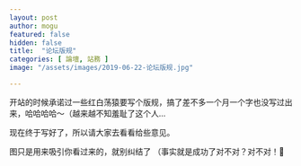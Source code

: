 ```yaml
---
layout: post
author: mogu
featured: false
hidden: false
title:  "论坛版规"
categories: [ 論壇, 站務 ]
image: "/assets/images/2019-06-22-论坛版规.jpg"

---
```

开站的时候承诺过一些红白荡猿要写个版规，搞了差不多一个月一个字也没写过出来，哈哈哈哈～（越来越不知羞耻了这个人...

现在终于写好了，所以请大家去看看给些意见。

图只是用来吸引你看过来的，就别纠结了 （事实就是成功了对不对？对不对！🤣
